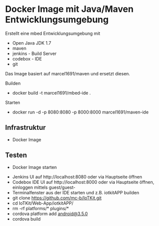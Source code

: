 Docker Image mit Java/Maven Entwicklungsumgebung
================================================

Erstellt eine mbed Entwicklungsumgebung mit
* Open Java JDK 1.7
* maven
* jenkins - Build Server
* codebox - IDE 
* git 

Das Image basiert auf marcel1691/maven und ersetzt diesen.

Builden
* docker build -t marcel1691/mbed-ide .

Starten
* docker run -d -p 8080:8080 -p 8000:8000 marcel1691/maven-ide

Infrastruktur
-------------
* Docker Image

Testen
------
- Docker Image starten 
 * Jenkins UI auf http://localhost:8080 oder via Hauptseite öffnen
 * Codebox IDE UI auf http://localhost:8000 oder via Hauptseite öffnen, einloggen mittels guest/guest-
 * Terminalfenster aus der IDE starten und z.B. iotkitAPP builden
  * git clone https://github.com/mc-b/IoTKit.git
  * cd IoTKit/Web-App/iotkitAPP/
  * rm -rf platforms/* plugins/*
  * cordova platform add android@3.5.0
  * cordova build
  
 
